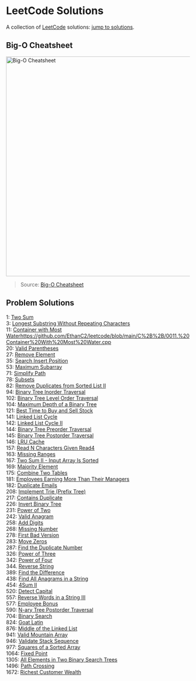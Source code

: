 # LeetCode Solutions
A collection of [LeetCode](https://leetcode.com/problemset/all/) solutions: [jump to solutions](https://github.com/EthanC2/leetcode#problem-solutions).

## Big-O Cheatsheet
<img src="https://www.bigocheatsheet.com/img/big-o-cheat-sheet-poster.png" alt="Big-O Cheatsheet" width="1000" height="600">

> Source: [Big-O Cheatsheet](https://www.bigocheatsheet.com/)

## Problem Solutions
1: [Two Sum](https://github.com/EthanC2/leetcode/blob/main/C%23/0001.%20Two%20Sum.cs) <br />
3: [Longest Substring Without Repeating Characters](https://github.com/EthanC2/leetcode/blob/main/C%23/0003.%20Longest%20Substring%20Without%20Repeating%20Characters.cs) <br />
11: [Container with Most Water]()https://github.com/EthanC2/leetcode/blob/main/C%2B%2B/0011.%20Container%20With%20Most%20Water.cpp <br />
20: [Valid Parentheses](https://github.com/EthanC2/leetcode/blob/main/C%23/0020.%20Valid%20Parentheses.cs) <br />
27: [Remove Element](https://github.com/EthanC2/leetcode/blob/main/C%23/0027.%20Remove%20Element.cs) <br />
35: [Search Insert Position](https://github.com/EthanC2/leetcode/blob/main/C%23/0035.%20Search%20Insert%20Position.cs) <br />
53: [Maximum Subarray](https://github.com/EthanC2/leetcode/blob/main/C%23/0053.%20Maximum%20Subarray.cs) <br />
71: [Simplify Path](https://github.com/EthanC2/leetcode/blob/main/C%23/0071.%20Simplify%20Path.cs) <br />
78: [Subsets](https://github.com/EthanC2/leetcode/blob/main/C%23/0078.%20Subsets.cs) <br />
82: [Remove Duplicates from Sorted List II](https://github.com/EthanC2/leetcode/blob/main/C%23/0082.%20Remove%20Duplicates%20from%20Sorted%20List%20II.cs) <br />
94: [Binary Tree Inorder Traversal](https://github.com/EthanC2/leetcode/blob/main/C%23/0094.%20Binary%20Tree%20Inorder%20Traversal.cs) <br />
102: [Binary Tree Level Order Traversal](https://github.com/EthanC2/leetcode/blob/main/C%2B%2B/0102.%20Binary%20Tree%20Level%20Order%20Traversal.cpp) <br />
104: [Maximum Depth of a Binary Tree](https://github.com/EthanC2/leetcode/blob/main/C%23/0104.%20Maximum%20Depth%20of%20Binary%20Tree.cs) <br />
121: [Best Time to Buy and Sell Stock](https://github.com/EthanC2/leetcode/blob/main/C%23/0121.%20Best%20Time%20to%20Buy%20and%20Sell%20Stock.cs) <br />
141: [Linked List Cycle](https://github.com/EthanC2/leetcode/blob/main/C%23/0141.%20Linked%20List%20Cycle.cs) <br />
142: [Linked List Cycle II](https://github.com/EthanC2/leetcode/blob/main/C%23/0142.%20Linked%20List%20Cycle%20II.cs) <br />
144: [Binary Tree Preorder Traversal](https://github.com/EthanC2/leetcode/blob/main/C%23/0144.%20Binary%20Tree%20Preorder%20Traversal.cs) <br />
145: [Binary Tree Postorder Traversal](https://github.com/EthanC2/leetcode/blob/main/C%23/0145.%20Binary%20Tree%20Postorder%20Traversal.cs) <br />
146: [LRU Cache](https://github.com/EthanC2/leetcode/blob/main/C%23/0146.%20LRU%20Cache.cs) <br />
157: [Read N Characters Given Read4](https://github.com/EthanC2/leetcode/blob/main/C%23/0157.%20Read%20N%20Characters%20Given%20Read4.cs) <br />
163: [Missing Ranges](https://github.com/EthanC2/leetcode/blob/main/C%23/0163.%20Missing%20Ranges.cs) <br />
167: [Two Sum II - Input Array Is Sorted](https://github.com/EthanC2/leetcode/blob/main/C%23/0167.%20Two%20Sum%20II%20-%20Input%20Array%20Is%20Sorted.cs) <br />
169: [Majority Element](https://github.com/EthanC2/leetcode/blob/main/C%23/0169.%20Majority%20Element.cs) <br />
175: [Combine Two Tables](https://github.com/EthanC2/leetcode/blob/main/SQL/0175.%20Combine%20Two%20Tables.mysql) <br />
181: [Employees Earning More Than Their Managers](https://github.com/EthanC2/leetcode/blob/main/SQL/0181.%20Employees%20Earning%20More%20Than%20Their%20Managers.mysql) <br />
182: [Duplicate Emails](https://github.com/EthanC2/leetcode/blob/main/SQL/0182.%20Duplicate%20Emails.mysql) <br />
208: [Implement Trie (Prefix Tree)](https://github.com/EthanC2/leetcode/blob/main/Rust/0208.%20Implement%20Trie%20(Prefix%20Tree)) <br />
217: [Contains Duplicate](https://github.com/EthanC2/leetcode/blob/main/C%23/0217.%20Contains%20Duplicate.cs) <br />
226: [Invert Binary Tree](https://github.com/EthanC2/leetcode/blob/main/C%23/0226.%20Invert%20Binary%20Tree.cs) <br />
231: [Power of Two](https://github.com/EthanC2/leetcode/blob/main/C%23/0231.%20Power%20of%20Two.cs) <br />
242: [Valid Anagram](https://github.com/EthanC2/leetcode/blob/main/C%23/0242.%20Valid%20Anagram.cs) <br />
258: [Add Digits](https://github.com/EthanC2/leetcode/blob/main/C%23/0258.%20Add%20Digits.cs) <br />
268: [Missing Number](https://github.com/EthanC2/leetcode/blob/main/C%23/0268.%20Missing%20Number.cs) <br />
278: [First Bad Version](https://github.com/EthanC2/leetcode/blob/main/C%23/0278.%20First%20Bad%20Version.cs) <br />
283: [Move Zeros](https://github.com/EthanC2/leetcode/blob/main/C%23/0283.%20Move%20Zeroes.cs) <br />
287: [Find the Duplicate Number](https://github.com/EthanC2/leetcode/blob/main/C%23/0287.%20Find%20the%20Duplicate%20Number.cs) <br />
326: [Power of Three](https://github.com/EthanC2/leetcode/blob/main/C%23/0326.%20Power%20of%20Three.cs) <br />
342: [Power of Four](https://github.com/EthanC2/leetcode/blob/main/C%23/0342.%20Power%20of%20Four.cs) <br />
344. [Reverse String](https://github.com/EthanC2/leetcode/blob/main/C%23/0344.%20Reverse%20String.cs) <br />
389: [Find the Difference](https://github.com/EthanC2/leetcode/blob/main/C%23/0389.%20Find%20the%20Difference.cs) <br />
438: [Find All Anagrams in a String](https://github.com/EthanC2/leetcode/blob/main/C%23/0438.%20Find%20All%20Anagrams%20in%20a%20String.cs) <br />
454: [4Sum II](https://github.com/EthanC2/leetcode/blob/main/C%23/0454.%204Sum%20II.cs) <br />
520: [Detect Capital](https://github.com/EthanC2/leetcode/blob/main/C%23/0520.%20Detect%20Capital.cs) <br />
557: [Reverse Words in a String III](https://github.com/EthanC2/leetcode/blob/main/C%23/0557.%20Reverse%20Words%20in%20a%20String%20III.cs) <br /> 
577: [Employee Bonus](https://github.com/EthanC2/leetcode/blob/main/SQL/0577.%20Employee%20Bonus.mysql) <br />
590: [N-ary Tree Postorder Traversal](https://github.com/EthanC2/leetcode/blob/main/C%23/0590.%20N-ary%20Tree%20Postorder%20Traversal.cs) <br />
704: [Binary Search](https://github.com/EthanC2/leetcode/blob/main/C%23/0704.%20Binary%20Search.cs) <br /> 
824: [Goat Latin](https://github.com/EthanC2/leetcode/blob/main/C%23/0824.%20Goat%20Latin.cs) <br />
876: [Middle of the Linked List](https://github.com/EthanC2/leetcode/blob/main/C%23/0876.%20Middle%20of%20the%20Linked%20List.cs) <br />
941: [Valid Mountain Array](https://github.com/EthanC2/leetcode/blob/main/C%23/0941.%20Valid%20Mountain%20Array.cs) <br />
946: [Validate Stack Sequence](https://github.com/EthanC2/leetcode/blob/main/C%23/0946.%20Validate%20Stack%20Sequences.cs) <br />
977: [Squares of a Sorted Array](https://github.com/EthanC2/leetcode/blob/main/C%23/0977.%20Squares%20of%20a%20Sorted%20Array.cs) <br />
1064: [Fixed Point](https://github.com/EthanC2/leetcode/blob/main/C%23/1064.%20Fixed%20Point.cs) <br />
1305: [All Elements in Two Binary Search Trees](https://github.com/EthanC2/leetcode/blob/main/C%23/1305.%20All%20Elements%20in%20Two%20Binary%20Search%20Trees.cs) <br />
1496: [Path Crossing](https://github.com/EthanC2/leetcode/blob/main/C%23/1496.%20Path%20Crossing.cs) <br />
1672: [Richest Customer Wealth](https://github.com/EthanC2/leetcode/blob/main/C%23/1672.%20Richest%20Customer%20Wealth.cs) <br />
